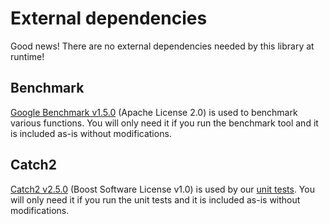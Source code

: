 # External dependencies

Good news! There are no external dependencies needed by this library at runtime!

## Benchmark

[Google Benchmark v1.5.0](https://github.com/google/benchmark/releases/tag/v1.5.0) (Apache License 2.0) is used to benchmark various functions. You will only need it if you run the benchmark tool and it is included as-is without modifications.

## Catch2

[Catch2 v2.5.0](https://github.com/catchorg/Catch2/releases/tag/v2.5.0) (Boost Software License v1.0) is used by our [unit tests](../tests). You will only need it if you run the unit tests and it is included as-is without modifications.
